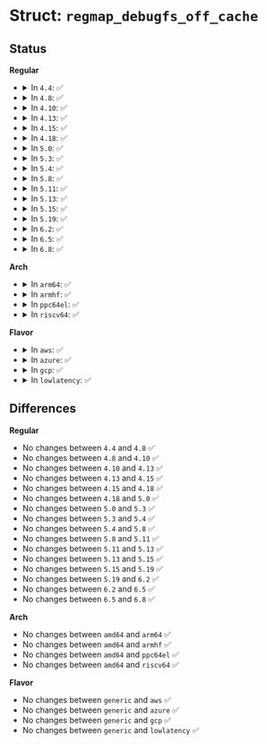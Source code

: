 # Struct: <code>regmap_debugfs_off_cache</code>

## Status
<b>Regular</b>
<ul>
<li>
<details>
<summary>In <code>4.4</code>: ✅</summary>

```c
struct regmap_debugfs_off_cache {
    struct list_head list;
    off_t min;
    off_t max;
    unsigned int base_reg;
    unsigned int max_reg;
};
```
</details>
</li>
<li>
<details>
<summary>In <code>4.8</code>: ✅</summary>

```c
struct regmap_debugfs_off_cache {
    struct list_head list;
    off_t min;
    off_t max;
    unsigned int base_reg;
    unsigned int max_reg;
};
```
</details>
</li>
<li>
<details>
<summary>In <code>4.10</code>: ✅</summary>

```c
struct regmap_debugfs_off_cache {
    struct list_head list;
    off_t min;
    off_t max;
    unsigned int base_reg;
    unsigned int max_reg;
};
```
</details>
</li>
<li>
<details>
<summary>In <code>4.13</code>: ✅</summary>

```c
struct regmap_debugfs_off_cache {
    struct list_head list;
    off_t min;
    off_t max;
    unsigned int base_reg;
    unsigned int max_reg;
};
```
</details>
</li>
<li>
<details>
<summary>In <code>4.15</code>: ✅</summary>

```c
struct regmap_debugfs_off_cache {
    struct list_head list;
    off_t min;
    off_t max;
    unsigned int base_reg;
    unsigned int max_reg;
};
```
</details>
</li>
<li>
<details>
<summary>In <code>4.18</code>: ✅</summary>

```c
struct regmap_debugfs_off_cache {
    struct list_head list;
    off_t min;
    off_t max;
    unsigned int base_reg;
    unsigned int max_reg;
};
```
</details>
</li>
<li>
<details>
<summary>In <code>5.0</code>: ✅</summary>

```c
struct regmap_debugfs_off_cache {
    struct list_head list;
    off_t min;
    off_t max;
    unsigned int base_reg;
    unsigned int max_reg;
};
```
</details>
</li>
<li>
<details>
<summary>In <code>5.3</code>: ✅</summary>

```c
struct regmap_debugfs_off_cache {
    struct list_head list;
    off_t min;
    off_t max;
    unsigned int base_reg;
    unsigned int max_reg;
};
```
</details>
</li>
<li>
<details>
<summary>In <code>5.4</code>: ✅</summary>

```c
struct regmap_debugfs_off_cache {
    struct list_head list;
    off_t min;
    off_t max;
    unsigned int base_reg;
    unsigned int max_reg;
};
```
</details>
</li>
<li>
<details>
<summary>In <code>5.8</code>: ✅</summary>

```c
struct regmap_debugfs_off_cache {
    struct list_head list;
    off_t min;
    off_t max;
    unsigned int base_reg;
    unsigned int max_reg;
};
```
</details>
</li>
<li>
<details>
<summary>In <code>5.11</code>: ✅</summary>

```c
struct regmap_debugfs_off_cache {
    struct list_head list;
    off_t min;
    off_t max;
    unsigned int base_reg;
    unsigned int max_reg;
};
```
</details>
</li>
<li>
<details>
<summary>In <code>5.13</code>: ✅</summary>

```c
struct regmap_debugfs_off_cache {
    struct list_head list;
    off_t min;
    off_t max;
    unsigned int base_reg;
    unsigned int max_reg;
};
```
</details>
</li>
<li>
<details>
<summary>In <code>5.15</code>: ✅</summary>

```c
struct regmap_debugfs_off_cache {
    struct list_head list;
    off_t min;
    off_t max;
    unsigned int base_reg;
    unsigned int max_reg;
};
```
</details>
</li>
<li>
<details>
<summary>In <code>5.19</code>: ✅</summary>

```c
struct regmap_debugfs_off_cache {
    struct list_head list;
    off_t min;
    off_t max;
    unsigned int base_reg;
    unsigned int max_reg;
};
```
</details>
</li>
<li>
<details>
<summary>In <code>6.2</code>: ✅</summary>

```c
struct regmap_debugfs_off_cache {
    struct list_head list;
    off_t min;
    off_t max;
    unsigned int base_reg;
    unsigned int max_reg;
};
```
</details>
</li>
<li>
<details>
<summary>In <code>6.5</code>: ✅</summary>

```c
struct regmap_debugfs_off_cache {
    struct list_head list;
    off_t min;
    off_t max;
    unsigned int base_reg;
    unsigned int max_reg;
};
```
</details>
</li>
<li>
<details>
<summary>In <code>6.8</code>: ✅</summary>

```c
struct regmap_debugfs_off_cache {
    struct list_head list;
    off_t min;
    off_t max;
    unsigned int base_reg;
    unsigned int max_reg;
};
```
</details>
</li>
</ul>
<b>Arch</b>
<ul>
<li>
<details>
<summary>In <code>arm64</code>: ✅</summary>

```c
struct regmap_debugfs_off_cache {
    struct list_head list;
    off_t min;
    off_t max;
    unsigned int base_reg;
    unsigned int max_reg;
};
```
</details>
</li>
<li>
<details>
<summary>In <code>armhf</code>: ✅</summary>

```c
struct regmap_debugfs_off_cache {
    struct list_head list;
    off_t min;
    off_t max;
    unsigned int base_reg;
    unsigned int max_reg;
};
```
</details>
</li>
<li>
<details>
<summary>In <code>ppc64el</code>: ✅</summary>

```c
struct regmap_debugfs_off_cache {
    struct list_head list;
    off_t min;
    off_t max;
    unsigned int base_reg;
    unsigned int max_reg;
};
```
</details>
</li>
<li>
<details>
<summary>In <code>riscv64</code>: ✅</summary>

```c
struct regmap_debugfs_off_cache {
    struct list_head list;
    off_t min;
    off_t max;
    unsigned int base_reg;
    unsigned int max_reg;
};
```
</details>
</li>
</ul>
<b>Flavor</b>
<ul>
<li>
<details>
<summary>In <code>aws</code>: ✅</summary>

```c
struct regmap_debugfs_off_cache {
    struct list_head list;
    off_t min;
    off_t max;
    unsigned int base_reg;
    unsigned int max_reg;
};
```
</details>
</li>
<li>
<details>
<summary>In <code>azure</code>: ✅</summary>

```c
struct regmap_debugfs_off_cache {
    struct list_head list;
    off_t min;
    off_t max;
    unsigned int base_reg;
    unsigned int max_reg;
};
```
</details>
</li>
<li>
<details>
<summary>In <code>gcp</code>: ✅</summary>

```c
struct regmap_debugfs_off_cache {
    struct list_head list;
    off_t min;
    off_t max;
    unsigned int base_reg;
    unsigned int max_reg;
};
```
</details>
</li>
<li>
<details>
<summary>In <code>lowlatency</code>: ✅</summary>

```c
struct regmap_debugfs_off_cache {
    struct list_head list;
    off_t min;
    off_t max;
    unsigned int base_reg;
    unsigned int max_reg;
};
```
</details>
</li>
</ul>

## Differences
<b>Regular</b>
<ul>
<li>
No changes between <code>4.4</code> and <code>4.8</code> ✅
</li>
<li>
No changes between <code>4.8</code> and <code>4.10</code> ✅
</li>
<li>
No changes between <code>4.10</code> and <code>4.13</code> ✅
</li>
<li>
No changes between <code>4.13</code> and <code>4.15</code> ✅
</li>
<li>
No changes between <code>4.15</code> and <code>4.18</code> ✅
</li>
<li>
No changes between <code>4.18</code> and <code>5.0</code> ✅
</li>
<li>
No changes between <code>5.0</code> and <code>5.3</code> ✅
</li>
<li>
No changes between <code>5.3</code> and <code>5.4</code> ✅
</li>
<li>
No changes between <code>5.4</code> and <code>5.8</code> ✅
</li>
<li>
No changes between <code>5.8</code> and <code>5.11</code> ✅
</li>
<li>
No changes between <code>5.11</code> and <code>5.13</code> ✅
</li>
<li>
No changes between <code>5.13</code> and <code>5.15</code> ✅
</li>
<li>
No changes between <code>5.15</code> and <code>5.19</code> ✅
</li>
<li>
No changes between <code>5.19</code> and <code>6.2</code> ✅
</li>
<li>
No changes between <code>6.2</code> and <code>6.5</code> ✅
</li>
<li>
No changes between <code>6.5</code> and <code>6.8</code> ✅
</li>
</ul>
<b>Arch</b>
<ul>
<li>
No changes between <code>amd64</code> and <code>arm64</code> ✅
</li>
<li>
No changes between <code>amd64</code> and <code>armhf</code> ✅
</li>
<li>
No changes between <code>amd64</code> and <code>ppc64el</code> ✅
</li>
<li>
No changes between <code>amd64</code> and <code>riscv64</code> ✅
</li>
</ul>
<b>Flavor</b>
<ul>
<li>
No changes between <code>generic</code> and <code>aws</code> ✅
</li>
<li>
No changes between <code>generic</code> and <code>azure</code> ✅
</li>
<li>
No changes between <code>generic</code> and <code>gcp</code> ✅
</li>
<li>
No changes between <code>generic</code> and <code>lowlatency</code> ✅
</li>
</ul>
